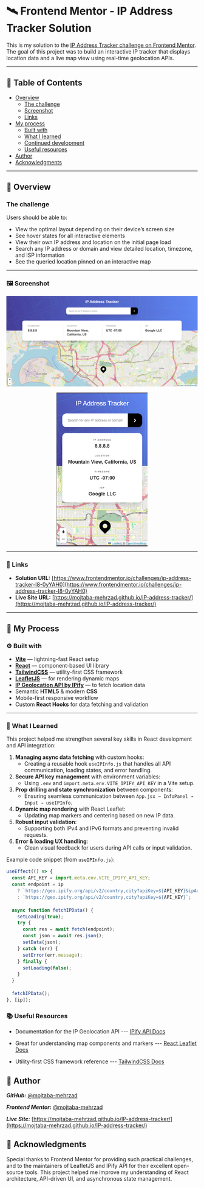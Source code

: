 # 🛰️ Frontend Mentor - IP Address Tracker Solution

This is my solution to the [IP Address Tracker challenge on Frontend Mentor](https://www.frontendmentor.io/challenges/ip-address-tracker-I8-0yYAH0).  
The goal of this project was to build an interactive IP tracker that displays location data and a live map view using real-time geolocation APIs.

---

## 📑 Table of Contents

- [Overview](#overview)
  - [The challenge](#the-challenge)
  - [Screenshot](#screenshot)
  - [Links](#links)
- [My process](#my-process)
  - [Built with](#built-with)
  - [What I learned](#what-i-learned)
  - [Continued development](#continued-development)
  - [Useful resources](#useful-resources)
- [Author](#author)
- [Acknowledgments](#acknowledgments)

---

## 🚀 Overview

### The challenge

Users should be able to:

- View the optimal layout depending on their device’s screen size
- See hover states for all interactive elements
- View their own IP address and location on the initial page load
- Search any IP address or domain and view detailed location, timezone, and ISP information
- See the queried location pinned on an interactive map

---

### 🖼️ Screenshot

<div style="display:flex; flex-direction: column;  align-items: center; gap: 1rem">
<img src="./screenShots/Screenshot-1.png" alt="App desktop preview" width="800" />
<img src="./screenShots/Screenshot-2.png" alt="App mobile preview" width="240" />
</div>

---

### 🔗 Links

- **Solution URL:** [https://www.frontendmentor.io/challenges/ip-address-tracker-I8-0yYAH0](https://www.frontendmentor.io/challenges/ip-address-tracker-I8-0yYAH0)
- **Live Site URL:** [https://mojtaba-mehrzad.github.io/IP-address-tracker/](https://mojtaba-mehrzad.github.io/IP-address-tracker/)

---

## 🧩 My Process

### ⚙️ Built with

- **[Vite](https://vitejs.dev/)** — lightning-fast React setup
- **[React](https://react.dev/)** — component-based UI library
- **[TailwindCSS](https://tailwindcss.com/)** — utility-first CSS framework
- **[LeafletJS](https://leafletjs.com/)** — for rendering dynamic maps
- **[IP Geolocation API by IPify](https://geo.ipify.org/)** — to fetch location data
- Semantic **HTML5** & modern **CSS**
- Mobile-first responsive workflow
- Custom **React Hooks** for data fetching and validation

---

### 🧠 What I Learned

This project helped me strengthen several key skills in React development and API integration:

1. **Managing async data fetching** with custom hooks:
   - Creating a reusable hook `useIPInfo.js` that handles all API communication, loading states, and error handling.
2. **Secure API key management** with environment variables:
   - Using `.env` and `import.meta.env.VITE_IPIFY_API_KEY` in a Vite setup.
3. **Prop drilling and state synchronization** between components:
   - Ensuring seamless communication between `App.jsx → InfoPanel → Input → useIPInfo`.
4. **Dynamic map rendering** with React Leaflet:
   - Updating map markers and centering based on new IP data.
5. **Robust input validation**:
   - Supporting both IPv4 and IPv6 formats and preventing invalid requests.
6. **Error & loading UX handling**:
   - Clean visual feedback for users during API calls or input validation.

Example code snippet (from `useIPInfo.js`):

```js
useEffect(() => {
  const API_KEY = import.meta.env.VITE_IPIFY_API_KEY;
  const endpoint = ip
    ? `https://geo.ipify.org/api/v2/country,city?apiKey=${API_KEY}&ipAddress=${ip}`
    : `https://geo.ipify.org/api/v2/country,city?apiKey=${API_KEY}`;

  async function fetchIPData() {
    setLoading(true);
    try {
      const res = await fetch(endpoint);
      const json = await res.json();
      setData(json);
    } catch (err) {
      setError(err.message);
    } finally {
      setLoading(false);
    }
  }

  fetchIPData();
}, [ip]);
```

### 📚 Useful Resources

- Documentation for the IP Geolocation API --- [IPify API Docs](https://geo.ipify.org/docs)

- Great for understanding map components and markers --- [React Leaflet Docs](https://react-leaflet.js.org/)

- Utility-first CSS framework reference --- [TailwindCSS Docs](https://tailwindcss.com/docs/installation/using-vite)

## 👤 Author

**_GitHub:_** [@mojtaba-mehrzad](https://github.com/mojtaba-mehrzad)

**_Frontend Mentor:_** [@mojtaba-mehrzad](https://www.frontendmentor.io/profile/mojtaba-mehrzad)

**_Live Site:_** [https://mojtaba-mehrzad.github.io/IP-address-tracker/](https://mojtaba-mehrzad.github.io/IP-address-tracker/)

## 🙌 Acknowledgments

Special thanks to Frontend Mentor for providing such practical challenges,
and to the maintainers of LeafletJS and IPify API for their excellent open-source tools.
This project helped me improve my understanding of React architecture, API-driven UI, and asynchronous state management.
